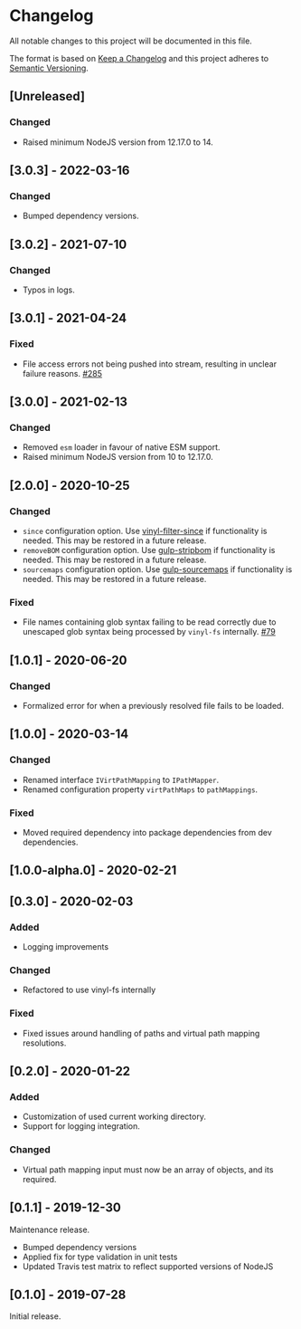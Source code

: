 # Changelog

All notable changes to this project will be documented in this file.

The format is based on [Keep a Changelog](http://keepachangelog.com/en/1.0.0/)
and this project adheres to [Semantic Versioning](http://semver.org/spec/v2.0.0.html).

## [Unreleased]

### Changed
- Raised minimum NodeJS version from 12.17.0 to 14.

## [3.0.3] - 2022-03-16

### Changed
- Bumped dependency versions.

## [3.0.2] - 2021-07-10

### Changed
- Typos in logs.

## [3.0.1] - 2021-04-24

### Fixed
- File access errors not being pushed into stream, resulting in unclear failure reasons. [#285](https://github.com/userfrosting/vinyl-fs-vpath/issues/284)

## [3.0.0] - 2021-02-13

### Changed
- Removed `esm` loader in favour of native ESM support.
- Raised minimum NodeJS version from 10 to 12.17.0.

## [2.0.0] - 2020-10-25

[//]: # (spell-checker:disable)

### Changed
- `since` configuration option. Use [vinyl-filter-since](https://www.npmjs.com/package/vinyl-filter-since) if functionality is needed. This may be restored in a future release.
- `removeBOM` configuration option. Use [gulp-stripbom](https://www.npmjs.com/package/gulp-stripbom) if functionality is needed. This may be restored in a future release.
- `sourcemaps` configuration option. Use [gulp-sourcemaps](https://www.npmjs.com/package/gulp-sourcemaps) if functionality is needed. This may be restored in a future release.

[//]: # (spell-checker:enable)

### Fixed
* File names containing glob syntax failing to be read correctly due to unescaped glob syntax being processed by `vinyl-fs` internally. [#79](https://github.com/userfrosting/vinyl-fs-vpath/issues/79)

## [1.0.1] - 2020-06-20

### Changed
- Formalized error for when a previously resolved file fails to be loaded.

## [1.0.0] - 2020-03-14

### Changed
- Renamed interface `IVirtPathMapping` to `IPathMapper`.
- Renamed configuration property `virtPathMaps` to `pathMappings`.

### Fixed
- Moved required dependency into package dependencies from dev dependencies.

## [1.0.0-alpha.0] - 2020-02-21

## [0.3.0] - 2020-02-03

### Added
- Logging improvements

### Changed
- Refactored to use vinyl-fs internally

### Fixed
- Fixed issues around handling of paths and virtual path mapping resolutions.

## [0.2.0] - 2020-01-22

### Added
- Customization of used current working directory.
- Support for logging integration.

### Changed
- Virtual path mapping input must now be an array of objects, and its required.

## [0.1.1] - 2019-12-30

Maintenance release.

- Bumped dependency versions
- Applied fix for type validation in unit tests
- Updated Travis test matrix to reflect supported versions of NodeJS

## [0.1.0] - 2019-07-28

Initial release.

